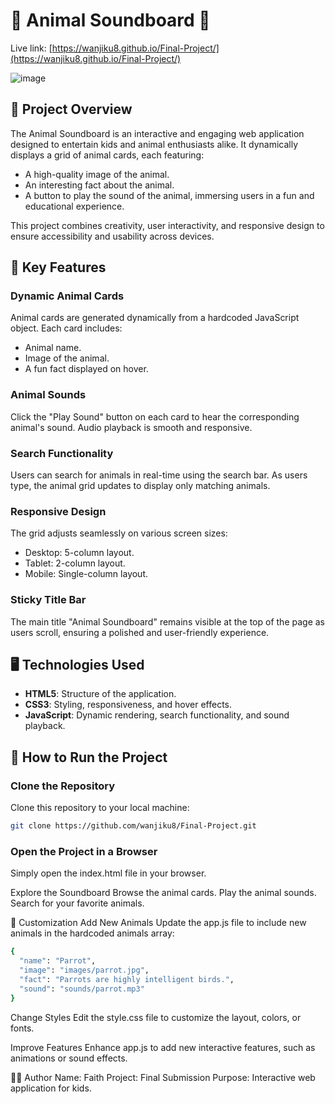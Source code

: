 # 🐾 Animal Soundboard 🐾

Live link: [https://wanjiku8.github.io/Final-Project/](https://wanjiku8.github.io/Final-Project/)

![image](https://github.com/user-attachments/assets/94c32785-fd3c-4b4a-9678-727fcba75982)

## 🎉 Project Overview  
The Animal Soundboard is an interactive and engaging web application designed to entertain kids and animal enthusiasts alike. It dynamically displays a grid of animal cards, each featuring:

- A high-quality image of the animal.
- An interesting fact about the animal.
- A button to play the sound of the animal, immersing users in a fun and educational experience.

This project combines creativity, user interactivity, and responsive design to ensure accessibility and usability across devices.

## 🌟 Key Features

### Dynamic Animal Cards
Animal cards are generated dynamically from a hardcoded JavaScript object. Each card includes:

- Animal name.
- Image of the animal.
- A fun fact displayed on hover.

### Animal Sounds
Click the "Play Sound" button on each card to hear the corresponding animal's sound. Audio playback is smooth and responsive.

### Search Functionality
Users can search for animals in real-time using the search bar. As users type, the animal grid updates to display only matching animals.

### Responsive Design
The grid adjusts seamlessly on various screen sizes:
- Desktop: 5-column layout.
- Tablet: 2-column layout.
- Mobile: Single-column layout.

### Sticky Title Bar
The main title "Animal Soundboard" remains visible at the top of the page as users scroll, ensuring a polished and user-friendly experience.

## 🖥️ Technologies Used

- **HTML5**: Structure of the application.
- **CSS3**: Styling, responsiveness, and hover effects.
- **JavaScript**: Dynamic rendering, search functionality, and sound playback.

## 🚀 How to Run the Project

### Clone the Repository
Clone this repository to your local machine:

```bash
git clone https://github.com/wanjiku8/Final-Project.git

```
### Open the Project in a Browser
Simply open the index.html file in your browser.

Explore the Soundboard
Browse the animal cards.
Play the animal sounds.
Search for your favorite animals.

🔧 Customization
Add New Animals
Update the app.js file to include new animals in the hardcoded animals array:

```bash
{
  "name": "Parrot",
  "image": "images/parrot.jpg",
  "fact": "Parrots are highly intelligent birds.",
  "sound": "sounds/parrot.mp3"
}
```
Change Styles
Edit the style.css file to customize the layout, colors, or fonts.

Improve Features
Enhance app.js to add new interactive features, such as animations or sound effects.

👨‍💻 Author
Name: Faith
Project: Final Submission
Purpose: Interactive web application for kids.
